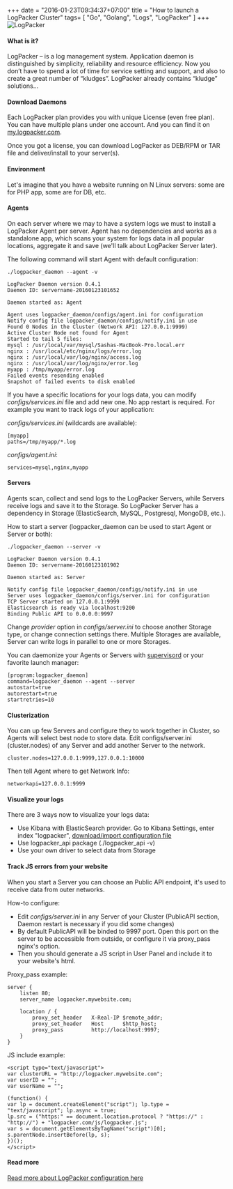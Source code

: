 +++
date = "2016-01-23T09:34:37+07:00"
title = "How to launch a LogPacker Cluster"
tags= [ "Go", "Golang", "Logs", "LogPacker" ]
+++
![LogPacker](https://logpacker.com/img/cluster.png)

#### What is it?

LogPacker – is a log management system. Application daemon is distinguished by simplicity, reliability and resource efficiency. Now you don’t have to spend a lot of time for service setting and support, and also to create a great number of “kludges”. LogPacker already contains “kludge” solutions...

#### Download Daemons

Each LogPacker plan provides you with unique License (even free plan). You can have multiple plans under one account. And you can find it on [my.logpacker.com](https://my.logpacker.com).

Once you got a license, you can download LogPacker as DEB/RPM or TAR file and deliver/install to your server(s).
<!--more-->
#### Environment

Let's imagine that you have a website running on N Linux servers: some are for PHP app, some are for DB, etc.

#### Agents

On each server where we may to have a system logs we must to install a LogPacker Agent per server. Agent has no dependencies and works as a standalone app, which scans your system for logs data in all popular locations, aggregate it and save (we'll talk about LogPacker Server later).

The following command will start Agent with default configuration:
```
./logpacker_daemon --agent -v

LogPacker Daemon version 0.4.1
Daemon ID: servername-20160123101652

Daemon started as: Agent

Agent uses logpacker_daemon/configs/agent.ini for configuration
Notify config file logpacker_daemon/configs/notify.ini in use
Found 0 Nodes in the Cluster (Network API: 127.0.0.1:9999)
Active Cluster Node not found for Agent
Started to tail 5 files:
mysql : /usr/local/var/mysql/Sashas-MacBook-Pro.local.err
nginx : /usr/local/etc/nginx/logs/error.log
nginx : /usr/local/var/log/nginx/access.log
nginx : /usr/local/var/log/nginx/error.log
myapp : /tmp/myapp/error.log
Failed events resending enabled
Snapshot of failed events to disk enabled
```

If you have a specific locations for your logs data, you can modify *configs/services.ini* file and add new one. No app restart is required. For example you want to track logs of your application:

*configs/services.ini* (wildcards are available):
```
[myapp]
paths=/tmp/myapp/*.log
```

*configs/agent.ini*:
```
services=mysql,nginx,myapp
```

#### Servers

Agents scan, collect and send logs to the LogPacker Servers, while Servers receive logs and save it to the Storage. So LogPacker Server has a dependency in Storage (ElasticSearch, MySQL, Postgresql, MongoDB, etc.).

How to start a server (logpacker_daemon can be used to start Agent or Server or both):
```
./logpacker_daemon --server -v

LogPacker Daemon version 0.4.1
Daemon ID: servername-20160123101902

Daemon started as: Server

Notify config file logpacker_daemon/configs/notify.ini in use
Server uses logpacker_daemon/configs/server.ini for configuration
TCP Server started on 127.0.0.1:9999
Elasticsearch is ready via localhost:9200
Binding Public API to 0.0.0.0:9997
```

Change *provider* option in *configs/server.ini* to choose another Storage type, or change connection settings there. Multiple Storages are available, Server can write logs in parallel to one or more Storages.

You can daemonize your Agents or Servers with [supervisord](http://supervisord.org/) or your favorite launch manager:
```
[program:logpacker_daemon]
command=logpacker_daemon --agent --server
autostart=true
autorestart=true
startretries=10
```

#### Clusterization

You can up few Servers and configure they to work together in Cluster, so Agents will select best node to store data. Edit configs/server.ini (cluster.nodes) of any Server and add another Server to the network.

```
cluster.nodes=127.0.0.1:9999,127.0.0.1:10000
```

Then tell Agent where to get Network Info:
```
networkapi=127.0.0.1:9999
```

#### Visualize your logs

There are 3 ways now to visualize your logs data:

* Use Kibana with ElasticSearch provider. Go to Kibana Settings, enter index "logpacker", [download/import configuration file](https://logpacker.com/samples/kibana.conf.json)
* Use logpacker_api package (./logpacker_api -v)
* Use your own driver to select data from Storage

#### Track JS errors from your website

When you start a Server you can choose an Public API endpoint, it's used to receive data from outer networks.

How-to configure:

* Edit *configs/server.ini* in any Server of your Cluster (PublicAPI section, Daemon restart is necessary if you did some changes)
* By default PublicAPI will be binded to 9997 port. Open this port on the server to be accessible from outside, or configure it via proxy_pass nginx's option.
* Then you should generate a JS script in User Panel and include it to your website's html.

Proxy_pass example:
```
server {
    listen 80;
    server_name logpacker.mywebsite.com;

    location / {
        proxy_set_header   X-Real-IP $remote_addr;
        proxy_set_header   Host      $http_host;
        proxy_pass         http://localhost:9997;
    }
}
```
JS include example:
```
<script type="text/javascript">
var clusterURL = "http://logpacker.mywebsite.com";
var userID = "";
var userName = "";

(function() {
var lp = document.createElement("script"); lp.type = "text/javascript"; lp.async = true;
lp.src = ("https:" == document.location.protocol ? "https://" : "http://") + "logpacker.com/js/logpacker.js";
var s = document.getElementsByTagName("script")[0]; s.parentNode.insertBefore(lp, s);
})();
</script>
```

#### Read more

[Read more about LogPacker configuration here](https://logpacker.com/resources)
